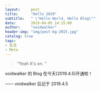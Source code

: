 ```yaml
---
layout:     post
title:      "Hello 2019"
subtitle:   " \"Hello World, Hello Blog\""
date:       2019-04-05 14:15:00
author:     "voidwalker"
header-img: "img/post-bg-2015.jpg"
catalog: true
tags:
- 生活
- Meta
---
```


> “Yeah It's on. ”


voidwalker 的 Blog 在今天(2019.4.5)开通啦！


—— voidwalker 后记于 2019.4.5


